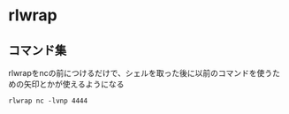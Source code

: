 # rlwrap


## コマンド集
rlwrapをncの前につけるだけで、シェルを取った後に以前のコマンドを使うための矢印とかが使えるようになる
```
rlwrap nc -lvnp 4444
```